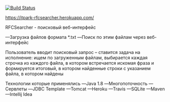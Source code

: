 [![Build Status](https://travis-ci.org/ryabinskiyna/RFCSearcher.svg?branch=master)](https://travis-ci.org/ryabinskiyna/RFCSearcher)

https://itpark-rfcsearcher.herokuapp.com/

RFCSearcher - поисковый веб-интерфейс

—Загрузка файлов формата *.txt
—Поиск по этим файлам через веб-интерфейс

Пользователь вводит поисковый запрос – ставится задача на исполнение: ищем по загруженным файлам, выбирается каждая строчка из каждого файла, в котором встречается искомая фраза и формируется итоговый, в котором найденные строки с указанием файла, в котором найдены

Технологии которые применялись
—Java 1.8
—Многопоточность
—Сервлеты
—JDBC Template
—Tomcat
—Heroku
—Travis
—SQLite
—Maven
—Intellij Idea